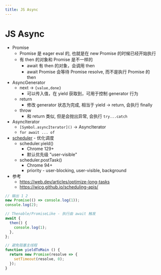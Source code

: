 ```yaml
---
title: JS Async
---
```


# JS Async

- Promise
  - Promise 是 eager eval 的, 也就是在 new Promise 的时候已经开始执行
  - 有 then 的对象和 Promise 是不一样的
    - await 有 then 的对象，会调用 then
    - await Promise 会等待 Promise resolve, 而不是执行 Promise 的 then
- AsyncGenerator
  - next -> `{value,done}`
    - 可以传入值，在 yield 获取到，可用于控制 generator 行为
  - return
    - 修改 generator 状态为完成, 相当于 yield -> return, 会执行 finally
  - throw
    - 和 return 类似, 但是会抛出异常, 会执行 `try...catch`
- AsyncIterator
  - `[Symbol.asyncIterator]()` -> AsyncIterator
  - `for await ... of`
- [scheduler](https://developer.mozilla.org/en-US/docs/Web/API/Scheduler) - 优化调度
  - scheduler.yield()
    - Chrome 129+
    - 默认优先级  "user-visible"
  - scheduler.postTask()
    - Chrome 94+
    - priority - user-blocking, user-visible, background
- 参考
  - https://web.dev/articles/optimize-long-tasks
  - https://wicg.github.io/scheduling-apis/

```js
// 输出 1 2
new Promise(() => console.log(1));
console.log(2);

// Thenable/PromiseLike - 执行由 await 触发
await {
  then() {
    console.log(1);
  },
};

// 避免阻塞主线程
function yieldToMain () {
  return new Promise(resolve => {
    setTimeout(resolve, 0);
  });
}
```
